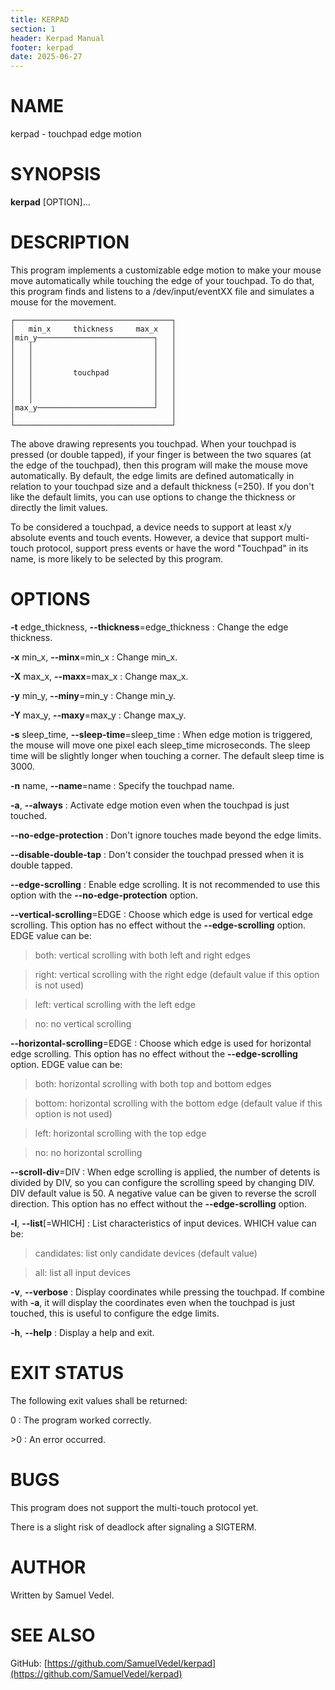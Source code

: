 ```yaml
---
title: KERPAD
section: 1
header: Kerpad Manual
footer: kerpad
date: 2025-06-27
---
```


# NAME
kerpad - touchpad edge motion

# SYNOPSIS
**kerpad** [OPTION]...

# DESCRIPTION
This program implements a customizable edge motion to make your mouse move automatically while touching the edge of your touchpad. To do that, this program finds and listens to a /dev/input/eventXX file and simulates a mouse for the movement.

```
┌───────────────────────────────────┐
│   min_x     thickness     max_x   │
│min_y──────────────────────────┐   │
│   │                           │   │
│   │                           │   │
│   │                           │   │
│   │         touchpad          │   │
│   │                           │   │
│   │                           │   │
│   │                           │   │
│max_y──────────────────────────┘   │
│                                   │
└───────────────────────────────────┘
```
The above drawing represents you touchpad. When your  touchpad is pressed (or double tapped), if your finger is between the two squares (at the edge of the touchpad), then this program will make the mouse move automatically. By  default, the edge limits are defined automatically in relation to your touchpad size and a default thickness (=250). If you don't like the default limits, you can use options to change the thickness or directly the limit values.

To be considered a touchpad, a device needs to support at least x/y absolute events and touch events. However, a device that support multi-touch protocol, support press events or have the word "Touchpad" in its name, is more likely to be selected by this program.

# OPTIONS
**-t** edge_thickness, **-\-thickness**=edge_thickness
: Change the edge thickness.

**-x** min_x, **-\-minx**=min_x
: Change min_x.

**-X** max_x, **-\-maxx**=max_x
: Change max_x.

**-y** min_y, **-\-miny**=min_y
: Change min_y.

**-Y** max_y, **-\-maxy**=max_y
: Change max_y.

**-s** sleep_time, **-\-sleep-time**=sleep_time
: When edge motion is triggered, the mouse will move one pixel each sleep_time microseconds. The sleep time will be slightly longer when touching a corner. The default sleep time is 3000.

**-n** name, **-\-name**=name
: Specify the touchpad name.

**-a**, **-\-always**
: Activate edge motion even when the touchpad is just touched.

**-\-no-edge-protection**
: Don't ignore touches made beyond the edge limits.

**-\-disable-double-tap**
: Don't consider the touchpad pressed when it is double tapped.

**-\-edge-scrolling**
: Enable edge scrolling. It is not recommended to use this option with the **-\-no-edge-protection** option.

**-\-vertical-scrolling**=EDGE
: Choose which edge is used for vertical edge scrolling. This option has no effect without the **-\-edge-scrolling** option. EDGE value can be:

> both: vertical scrolling with both left and right edges

> right: vertical scrolling with the right edge (default value if this option is not used)

> left: vertical scrolling with the left edge

> no: no vertical scrolling

**-\-horizontal-scrolling**=EDGE
: Choose which edge is used for horizontal edge scrolling. This option has no effect without the **-\-edge-scrolling** option. EDGE value can be:

> both: horizontal scrolling with both top and bottom edges

> bottom: horizontal scrolling with the bottom edge (default value if this option is not used)

> left: horizontal scrolling with the top edge

> no: no horizontal scrolling

**-\-scroll-div**=DIV
: When edge scrolling is applied, the number of detents is divided by DIV, so you can configure the scrolling speed by changing DIV. DIV default value is 50. A negative value can be given to reverse the scroll direction. This option has no effect without the **-\-edge-scrolling** option.

**-l**, **-\-list**[=WHICH]
: List characteristics of input devices. WHICH value can be:

> candidates: list only candidate devices (default value)

> all: list all input devices

**-v**, **-\-verbose**
: Display coordinates while pressing the touchpad. If combine with **-a**, it will display the coordinates even when the touchpad is just touched, this is useful to configure the edge limits.

**-h**, **-\-help**
: Display a help and exit.

# EXIT STATUS

The following exit values shall be returned:

0
: The program worked correctly.

\>0
: An error occurred.

# BUGS

This program does not support the multi-touch protocol yet.

There is a slight risk of deadlock after signaling a SIGTERM.

# AUTHOR
Written by Samuel Vedel.

# SEE ALSO
GitHub: [https://github.com/SamuelVedel/kerpad](https://github.com/SamuelVedel/kerpad)
